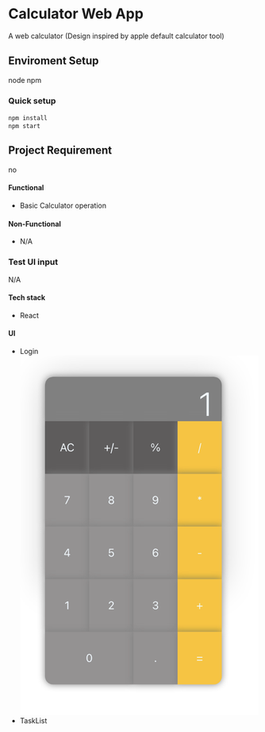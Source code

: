# Calculator Web App

A web calculator (Design inspired by apple default calculator tool)

## Enviroment Setup

node
npm

### Quick setup

```shell
npm install
npm start
```

## Project Requirement

no

#### Functional

- Basic Calculator operation

#### Non-Functional

- N/A

### Test UI input

N/A

#### Tech stack

- React

#### UI

- Login
  ![UI](./src/shared/UI.png)
- TaskList
